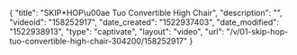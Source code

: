 {
    "title": "SKIP*HOP\u00ae Tuo Convertible High Chair",
    "description": "",
    "videoid": "158252917",
    "date_created": "1522937403",
    "date_modified": "1522938913",
    "type": "captivate",
    "layout": "video",
    "url": "\/v\/01-skip-hop-tuo-convertible-high-chair-304200\/158252917"
}